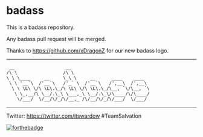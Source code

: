 # badass
This is a badass repository.

Any badass pull request will be merged.

Thanks to https://github.com/xDragonZ for our new badass logo.
___
```
 __                   __                             
/\ \                 /\ \                            
\ \ \____     __     \_\ \     __      ____    ____  
 \ \ '__`\  /'__`\   /'_` \  /'__`\   /',__\  /',__\ 
  \ \ \L\ \/\ \L\.\_/\ \L\ \/\ \L\.\_/\__, `\/\__, `\
   \ \_,__/\ \__/.\_\ \___,_\ \__/.\_\/\____/\/\____/
    \/___/  \/__/\/_/\/__,_ /\/__/\/_/\/___/  \/___/ 
```
___

Twitter: https://twitter.com/itswardow
#TeamSalvation

[![forthebadge](http://forthebadge.com/images/badges/built-with-swag.svg)](http://forthebadge.com)
